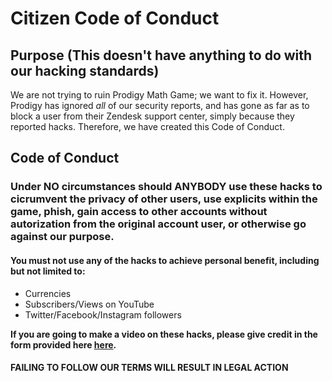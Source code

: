 # Citizen Code of Conduct

## Purpose (This doesn't have anything to do with our hacking standards)

We are not trying to ruin Prodigy Math Game; we want to fix it. However, Prodigy has ignored *all* of our security reports, and has gone as far as to block a user from their Zendesk support center, simply because they reported hacks. Therefore, we have created this Code of Conduct.

## Code of Conduct

### Under NO circumstances should ANYBODY use these hacks to cicrumvent the privacy of other users, use explicits within the game, phish, gain access to other accounts without autorization from the original account user, or otherwise go against our purpose.

#### You must not use **any** of the hacks to achieve personal benefit, including but not limited to:
- Currencies
- Subscribers/Views on YouTube
- Twitter/Facebook/Instagram followers

**If you are going to make a video on these hacks, please give credit in the form provided here [here](https://github.com/Prodigy-Hacking/ProdigyMathGameHacking/blob/master/videocredit.md).**

#### FAILING TO FOLLOW OUR TERMS WILL RESULT IN LEGAL ACTION
